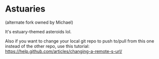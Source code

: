 # Astuaries
(alternate fork owned by Michael)

It's estuary-themed asteroids lol.

Also if you want to change your local git repo to push to/pull from this one instead of the other repo, use this tutorial: https://help.github.com/articles/changing-a-remote-s-url/

